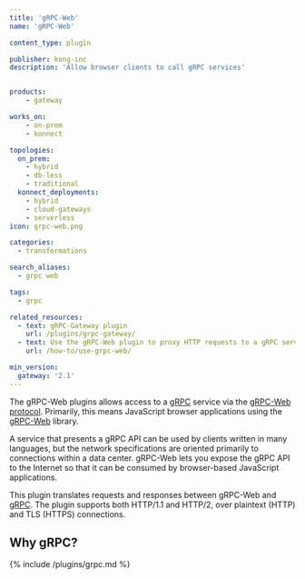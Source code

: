 ```yaml
---
title: 'gRPC-Web'
name: 'gRPC-Web'

content_type: plugin

publisher: kong-inc
description: 'Allow browser clients to call gRPC services'


products:
    - gateway

works_on:
    - on-prem
    - konnect

topologies:
  on_prem:
    - hybrid
    - db-less
    - traditional
  konnect_deployments:
    - hybrid
    - cloud-gateways
    - serverless
icon: grpc-web.png

categories:
  - transformations

search_aliases:
  - grpc web

tags:
  - grpc

related_resources:
  - text: gRPC-Gateway plugin
    url: /plugins/grpc-gateway/
  - text: Use the gRPC-Web plugin to proxy HTTP requests to a gRPC service
    url: /how-to/use-grpc-web/

min_version:
  gateway: '2.1'
---
```


The gRPC-Web plugins allows access to a [gRPC](https://grpc.io/) service via the [gRPC-Web protocol](https://github.com/grpc/grpc/blob/master/doc/PROTOCOL-WEB.md#protocol-differences-vs-grpc-over-http2).
Primarily, this means JavaScript browser applications using the [gRPC-Web](https://github.com/grpc/grpc-web) library.

A service that presents a gRPC API can be used by clients written in many languages,
but the network specifications are oriented primarily to connections within a
data center. gRPC-Web lets you expose the gRPC API to the Internet so
that it can be consumed by browser-based JavaScript applications.

This plugin translates requests and responses between gRPC-Web and
[gRPC](https://github.com/grpc/grpc). The plugin supports both HTTP/1.1
and HTTP/2, over plaintext (HTTP) and TLS (HTTPS) connections.

## Why gRPC?

{% include /plugins/grpc.md %}